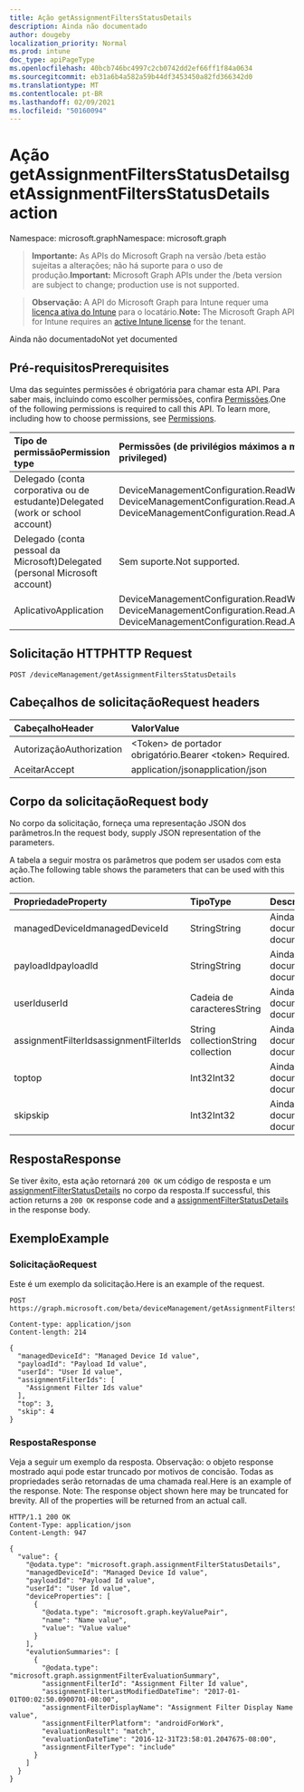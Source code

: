 ```yaml
---
title: Ação getAssignmentFiltersStatusDetails
description: Ainda não documentado
author: dougeby
localization_priority: Normal
ms.prod: intune
doc_type: apiPageType
ms.openlocfilehash: 40bcb746bc4997c2cb0742dd2ef66ff1f84a0634
ms.sourcegitcommit: eb31a6b4a582a59b44df3453450a82fd366342d0
ms.translationtype: MT
ms.contentlocale: pt-BR
ms.lasthandoff: 02/09/2021
ms.locfileid: "50160094"
---
```

# <a name="getassignmentfiltersstatusdetails-action"></a><span data-ttu-id="b079c-103">Ação getAssignmentFiltersStatusDetails</span><span class="sxs-lookup"><span data-stu-id="b079c-103">getAssignmentFiltersStatusDetails action</span></span>

<span data-ttu-id="b079c-104">Namespace: microsoft.graph</span><span class="sxs-lookup"><span data-stu-id="b079c-104">Namespace: microsoft.graph</span></span>

> <span data-ttu-id="b079c-105">**Importante:** As APIs do Microsoft Graph na versão /beta estão sujeitas a alterações; não há suporte para o uso de produção.</span><span class="sxs-lookup"><span data-stu-id="b079c-105">**Important:** Microsoft Graph APIs under the /beta version are subject to change; production use is not supported.</span></span>

> <span data-ttu-id="b079c-106">**Observação:** A API do Microsoft Graph para Intune requer uma [licença ativa do Intune](https://go.microsoft.com/fwlink/?linkid=839381) para o locatário.</span><span class="sxs-lookup"><span data-stu-id="b079c-106">**Note:** The Microsoft Graph API for Intune requires an [active Intune license](https://go.microsoft.com/fwlink/?linkid=839381) for the tenant.</span></span>

<span data-ttu-id="b079c-107">Ainda não documentado</span><span class="sxs-lookup"><span data-stu-id="b079c-107">Not yet documented</span></span>

## <a name="prerequisites"></a><span data-ttu-id="b079c-108">Pré-requisitos</span><span class="sxs-lookup"><span data-stu-id="b079c-108">Prerequisites</span></span>
<span data-ttu-id="b079c-p101">Uma das seguintes permissões é obrigatória para chamar esta API. Para saber mais, incluindo como escolher permissões, confira [Permissões](/graph/permissions-reference).</span><span class="sxs-lookup"><span data-stu-id="b079c-p101">One of the following permissions is required to call this API. To learn more, including how to choose permissions, see [Permissions](/graph/permissions-reference).</span></span>

|<span data-ttu-id="b079c-111">Tipo de permissão</span><span class="sxs-lookup"><span data-stu-id="b079c-111">Permission type</span></span>|<span data-ttu-id="b079c-112">Permissões (de privilégios máximos a mínimos)</span><span class="sxs-lookup"><span data-stu-id="b079c-112">Permissions (from most to least privileged)</span></span>|
|:---|:---|
|<span data-ttu-id="b079c-113">Delegado (conta corporativa ou de estudante)</span><span class="sxs-lookup"><span data-stu-id="b079c-113">Delegated (work or school account)</span></span>|<span data-ttu-id="b079c-114">DeviceManagementConfiguration.ReadWrite.All, DeviceManagementConfiguration.Read.All</span><span class="sxs-lookup"><span data-stu-id="b079c-114">DeviceManagementConfiguration.ReadWrite.All, DeviceManagementConfiguration.Read.All</span></span>|
|<span data-ttu-id="b079c-115">Delegado (conta pessoal da Microsoft)</span><span class="sxs-lookup"><span data-stu-id="b079c-115">Delegated (personal Microsoft account)</span></span>|<span data-ttu-id="b079c-116">Sem suporte.</span><span class="sxs-lookup"><span data-stu-id="b079c-116">Not supported.</span></span>|
|<span data-ttu-id="b079c-117">Aplicativo</span><span class="sxs-lookup"><span data-stu-id="b079c-117">Application</span></span>|<span data-ttu-id="b079c-118">DeviceManagementConfiguration.ReadWrite.All, DeviceManagementConfiguration.Read.All</span><span class="sxs-lookup"><span data-stu-id="b079c-118">DeviceManagementConfiguration.ReadWrite.All, DeviceManagementConfiguration.Read.All</span></span>|

## <a name="http-request"></a><span data-ttu-id="b079c-119">Solicitação HTTP</span><span class="sxs-lookup"><span data-stu-id="b079c-119">HTTP Request</span></span>
<!-- {
  "blockType": "ignored"
}
-->
``` http
POST /deviceManagement/getAssignmentFiltersStatusDetails
```

## <a name="request-headers"></a><span data-ttu-id="b079c-120">Cabeçalhos de solicitação</span><span class="sxs-lookup"><span data-stu-id="b079c-120">Request headers</span></span>
|<span data-ttu-id="b079c-121">Cabeçalho</span><span class="sxs-lookup"><span data-stu-id="b079c-121">Header</span></span>|<span data-ttu-id="b079c-122">Valor</span><span class="sxs-lookup"><span data-stu-id="b079c-122">Value</span></span>|
|:---|:---|
|<span data-ttu-id="b079c-123">Autorização</span><span class="sxs-lookup"><span data-stu-id="b079c-123">Authorization</span></span>|<span data-ttu-id="b079c-124">&lt;Token&gt; de portador obrigatório.</span><span class="sxs-lookup"><span data-stu-id="b079c-124">Bearer &lt;token&gt; Required.</span></span>|
|<span data-ttu-id="b079c-125">Aceitar</span><span class="sxs-lookup"><span data-stu-id="b079c-125">Accept</span></span>|<span data-ttu-id="b079c-126">application/json</span><span class="sxs-lookup"><span data-stu-id="b079c-126">application/json</span></span>|

## <a name="request-body"></a><span data-ttu-id="b079c-127">Corpo da solicitação</span><span class="sxs-lookup"><span data-stu-id="b079c-127">Request body</span></span>
<span data-ttu-id="b079c-128">No corpo da solicitação, forneça uma representação JSON dos parâmetros.</span><span class="sxs-lookup"><span data-stu-id="b079c-128">In the request body, supply JSON representation of the parameters.</span></span>

<span data-ttu-id="b079c-129">A tabela a seguir mostra os parâmetros que podem ser usados com esta ação.</span><span class="sxs-lookup"><span data-stu-id="b079c-129">The following table shows the parameters that can be used with this action.</span></span>

|<span data-ttu-id="b079c-130">Propriedade</span><span class="sxs-lookup"><span data-stu-id="b079c-130">Property</span></span>|<span data-ttu-id="b079c-131">Tipo</span><span class="sxs-lookup"><span data-stu-id="b079c-131">Type</span></span>|<span data-ttu-id="b079c-132">Descrição</span><span class="sxs-lookup"><span data-stu-id="b079c-132">Description</span></span>|
|:---|:---|:---|
|<span data-ttu-id="b079c-133">managedDeviceId</span><span class="sxs-lookup"><span data-stu-id="b079c-133">managedDeviceId</span></span>|<span data-ttu-id="b079c-134">String</span><span class="sxs-lookup"><span data-stu-id="b079c-134">String</span></span>|<span data-ttu-id="b079c-135">Ainda não documentado</span><span class="sxs-lookup"><span data-stu-id="b079c-135">Not yet documented</span></span>|
|<span data-ttu-id="b079c-136">payloadId</span><span class="sxs-lookup"><span data-stu-id="b079c-136">payloadId</span></span>|<span data-ttu-id="b079c-137">String</span><span class="sxs-lookup"><span data-stu-id="b079c-137">String</span></span>|<span data-ttu-id="b079c-138">Ainda não documentado</span><span class="sxs-lookup"><span data-stu-id="b079c-138">Not yet documented</span></span>|
|<span data-ttu-id="b079c-139">userId</span><span class="sxs-lookup"><span data-stu-id="b079c-139">userId</span></span>|<span data-ttu-id="b079c-140">Cadeia de caracteres</span><span class="sxs-lookup"><span data-stu-id="b079c-140">String</span></span>|<span data-ttu-id="b079c-141">Ainda não documentado</span><span class="sxs-lookup"><span data-stu-id="b079c-141">Not yet documented</span></span>|
|<span data-ttu-id="b079c-142">assignmentFilterIds</span><span class="sxs-lookup"><span data-stu-id="b079c-142">assignmentFilterIds</span></span>|<span data-ttu-id="b079c-143">String collection</span><span class="sxs-lookup"><span data-stu-id="b079c-143">String collection</span></span>|<span data-ttu-id="b079c-144">Ainda não documentado</span><span class="sxs-lookup"><span data-stu-id="b079c-144">Not yet documented</span></span>|
|<span data-ttu-id="b079c-145">top</span><span class="sxs-lookup"><span data-stu-id="b079c-145">top</span></span>|<span data-ttu-id="b079c-146">Int32</span><span class="sxs-lookup"><span data-stu-id="b079c-146">Int32</span></span>|<span data-ttu-id="b079c-147">Ainda não documentado</span><span class="sxs-lookup"><span data-stu-id="b079c-147">Not yet documented</span></span>|
|<span data-ttu-id="b079c-148">skip</span><span class="sxs-lookup"><span data-stu-id="b079c-148">skip</span></span>|<span data-ttu-id="b079c-149">Int32</span><span class="sxs-lookup"><span data-stu-id="b079c-149">Int32</span></span>|<span data-ttu-id="b079c-150">Ainda não documentado</span><span class="sxs-lookup"><span data-stu-id="b079c-150">Not yet documented</span></span>|



## <a name="response"></a><span data-ttu-id="b079c-151">Resposta</span><span class="sxs-lookup"><span data-stu-id="b079c-151">Response</span></span>
<span data-ttu-id="b079c-152">Se tiver êxito, esta ação retornará `200 OK` um código de resposta e um [assignmentFilterStatusDetails](../resources/intune-policyset-assignmentfilterstatusdetails.md) no corpo da resposta.</span><span class="sxs-lookup"><span data-stu-id="b079c-152">If successful, this action returns a `200 OK` response code and a [assignmentFilterStatusDetails](../resources/intune-policyset-assignmentfilterstatusdetails.md) in the response body.</span></span>

## <a name="example"></a><span data-ttu-id="b079c-153">Exemplo</span><span class="sxs-lookup"><span data-stu-id="b079c-153">Example</span></span>

### <a name="request"></a><span data-ttu-id="b079c-154">Solicitação</span><span class="sxs-lookup"><span data-stu-id="b079c-154">Request</span></span>
<span data-ttu-id="b079c-155">Este é um exemplo da solicitação.</span><span class="sxs-lookup"><span data-stu-id="b079c-155">Here is an example of the request.</span></span>
``` http
POST https://graph.microsoft.com/beta/deviceManagement/getAssignmentFiltersStatusDetails

Content-type: application/json
Content-length: 214

{
  "managedDeviceId": "Managed Device Id value",
  "payloadId": "Payload Id value",
  "userId": "User Id value",
  "assignmentFilterIds": [
    "Assignment Filter Ids value"
  ],
  "top": 3,
  "skip": 4
}
```

### <a name="response"></a><span data-ttu-id="b079c-156">Resposta</span><span class="sxs-lookup"><span data-stu-id="b079c-156">Response</span></span>
<span data-ttu-id="b079c-p102">Veja a seguir um exemplo da resposta. Observação: o objeto response mostrado aqui pode estar truncado por motivos de concisão. Todas as propriedades serão retornadas de uma chamada real.</span><span class="sxs-lookup"><span data-stu-id="b079c-p102">Here is an example of the response. Note: The response object shown here may be truncated for brevity. All of the properties will be returned from an actual call.</span></span>
``` http
HTTP/1.1 200 OK
Content-Type: application/json
Content-Length: 947

{
  "value": {
    "@odata.type": "microsoft.graph.assignmentFilterStatusDetails",
    "managedDeviceId": "Managed Device Id value",
    "payloadId": "Payload Id value",
    "userId": "User Id value",
    "deviceProperties": [
      {
        "@odata.type": "microsoft.graph.keyValuePair",
        "name": "Name value",
        "value": "Value value"
      }
    ],
    "evalutionSummaries": [
      {
        "@odata.type": "microsoft.graph.assignmentFilterEvaluationSummary",
        "assignmentFilterId": "Assignment Filter Id value",
        "assignmentFilterLastModifiedDateTime": "2017-01-01T00:02:50.0900701-08:00",
        "assignmentFilterDisplayName": "Assignment Filter Display Name value",
        "assignmentFilterPlatform": "androidForWork",
        "evaluationResult": "match",
        "evaluationDateTime": "2016-12-31T23:58:01.2047675-08:00",
        "assignmentFilterType": "include"
      }
    ]
  }
}
```




